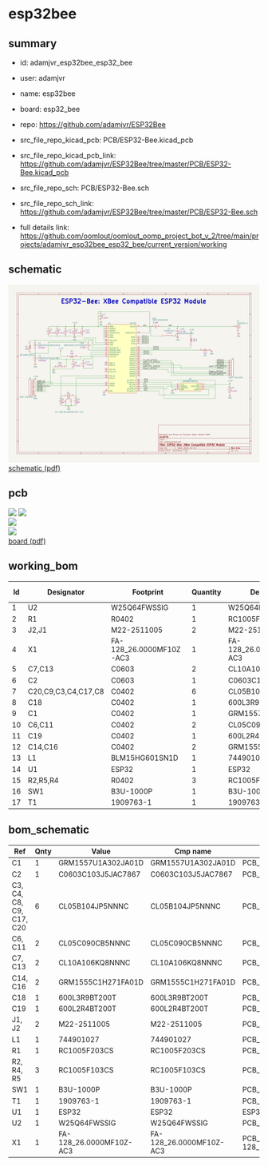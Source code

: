 # esp32bee
 
## summary 
* id: adamjvr_esp32bee_esp32_bee
* user: adamjvr
* name: esp32bee
* board: esp32_bee
* repo: https://github.com/adamjvr/ESP32Bee
* src_file_repo_kicad_pcb: PCB/ESP32-Bee.kicad_pcb
* src_file_repo_kicad_pcb_link: https://github.com/adamjvr/ESP32Bee/tree/master/PCB/ESP32-Bee.kicad_pcb


* src_file_repo_sch: PCB/ESP32-Bee.sch
* src_file_repo_sch_link: https://github.com/adamjvr/ESP32Bee/tree/master/PCB/ESP32-Bee.sch
* full details link: https://github.com/oomlout/oomlout_oomp_project_bot_v_2/tree/main/projects/adamjvr_esp32bee_esp32_bee/current_version/working  

## schematic  
![](working_schematic_600.png)  
[schematic (pdf)](working_schematic.pdf) 






















## pcb  
![](working_3d_600.png) 
![](working_3d_front_600.png)  
![](working_3d_back_600.png)  
![](working_600.png)  
[board (pdf)](working.pdf)  

## working_bom
| Id | Designator | Footprint | Quantity | Designation | Supplier and ref |  | None | 
| --- | --- | --- | --- | --- | --- | --- | --- | 
| 1 | U2 | W25Q64FWSSIG | 1 | W25Q64FWSSIG |  |  | [''] | 
| 2 | R1 | R0402 | 1 | RC1005F203CS |  |  | [''] | 
| 3 | J2,J1 | M22-2511005 | 2 | M22-2511005 |  |  | [''] | 
| 4 | X1 | FA-128_26.0000MF10Z-AC3 | 1 | FA-128_26.0000MF10Z-AC3 |  |  | [''] | 
| 5 | C7,C13 | C0603 | 2 | CL10A106KQ8NNNC |  |  | [''] | 
| 6 | C2 | C0603 | 1 | C0603C103J5JAC7867 |  |  | [''] | 
| 7 | C20,C9,C3,C4,C17,C8 | C0402 | 6 | CL05B104JP5NNNC |  |  | [''] | 
| 8 | C18 | C0402 | 1 | 600L3R9BT200T |  |  | [''] | 
| 9 | C1 | C0402 | 1 | GRM1557U1A302JA01D |  |  | [''] | 
| 10 | C6,C11 | C0402 | 2 | CL05C090CB5NNNC |  |  | [''] | 
| 11 | C19 | C0402 | 1 | 600L2R4BT200T |  |  | [''] | 
| 12 | C14,C16 | C0402 | 2 | GRM1555C1H271FA01D |  |  | [''] | 
| 13 | L1 | BLM15HG601SN1D | 1 | 744901027 |  |  | [''] | 
| 14 | U1 | ESP32 | 1 | ESP32 |  |  | [''] | 
| 15 | R2,R5,R4 | R0402 | 3 | RC1005F103CS |  |  | [''] | 
| 16 | SW1 | B3U-1000P | 1 | B3U-1000P |  |  | [''] | 
| 17 | T1 | 1909763-1 | 1 | 1909763-1 |  |  | [''] | 


## bom_schematic
| Ref | Qnty | Value | Cmp name | Footprint | Description | Vendor | DNP | 
| --- | --- | --- | --- | --- | --- | --- | --- | 
| C1 | 1 | GRM1557U1A302JA01D | GRM1557U1A302JA01D | PCB_Footprints:C0402 |  |  |  | 
| C2 | 1 | C0603C103J5JAC7867 | C0603C103J5JAC7867 | PCB_Footprints:C0603 |  |  |  | 
| C3, C4, C8, C9, C17, C20 | 6 | CL05B104JP5NNNC | CL05B104JP5NNNC | PCB_Footprints:C0402 |  |  |  | 
| C6, C11 | 2 | CL05C090CB5NNNC | CL05C090CB5NNNC | PCB_Footprints:C0402 |  |  |  | 
| C7, C13 | 2 | CL10A106KQ8NNNC | CL10A106KQ8NNNC | PCB_Footprints:C0603 |  |  |  | 
| C14, C16 | 2 | GRM1555C1H271FA01D | GRM1555C1H271FA01D | PCB_Footprints:C0402 |  |  |  | 
| C18 | 1 | 600L3R9BT200T | 600L3R9BT200T | PCB_Footprints:C0402 |  |  |  | 
| C19 | 1 | 600L2R4BT200T | 600L2R4BT200T | PCB_Footprints:C0402 |  |  |  | 
| J1, J2 | 2 | M22-2511005 | M22-2511005 | PCB_Footprints:M22-2511005 |  |  |  | 
| L1 | 1 | 744901027 | 744901027 | PCB_Footprints:BLM15HG601SN1D |  |  |  | 
| R1 | 1 | RC1005F203CS | RC1005F203CS | PCB_Footprints:R0402 |  |  |  | 
| R2, R4, R5 | 3 | RC1005F103CS | RC1005F103CS | PCB_Footprints:R0402 |  |  |  | 
| SW1 | 1 | B3U-1000P | B3U-1000P | PCB_Footprints:B3U-1000P |  |  |  | 
| T1 | 1 | 1909763-1 | 1909763-1 | PCB_Footprints:1909763-1 |  |  |  | 
| U1 | 1 | ESP32 | ESP32 | ESP32-footprints-Lib:ESP32 |  |  |  | 
| U2 | 1 | W25Q64FWSSIG | W25Q64FWSSIG | PCB_Footprints:W25Q64FWSSIG |  |  |  | 
| X1 | 1 | FA-128_26.0000MF10Z-AC3 | FA-128_26.0000MF10Z-AC3 | PCB_Footprints:FA-128_26.0000MF10Z-AC3 |  |  |  | 



